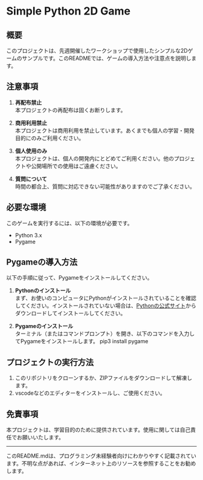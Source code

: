 # Simple Python 2D Game

## 概要
このプロジェクトは、先週開催したワークショップで使用したシンプルな2Dゲームのサンプルです。このREADMEでは、ゲームの導入方法や注意点を説明します。

## 注意事項
1. **再配布禁止**  
   本プロジェクトの再配布は固くお断りします。

2. **商用利用禁止**  
   本プロジェクトは商用利用を禁止しています。あくまでも個人の学習・開発目的にのみご利用ください。

3. **個人使用のみ**  
   本プロジェクトは、個人の開発内にとどめてご利用ください。他のプロジェクトや公開場所での使用はご遠慮ください。

4. **質問について**  
   時間の都合上、質問に対応できない可能性がありますのでご了承ください。

## 必要な環境
このゲームを実行するには、以下の環境が必要です。
- Python 3.x
- Pygame

## Pygameの導入方法
以下の手順に従って、Pygameをインストールしてください。

1. **Pythonのインストール**  
   まず、お使いのコンピュータにPythonがインストールされていることを確認してください。インストールされていない場合は、[Pythonの公式サイト](https://www.python.org/)からダウンロードしてインストールしてください。

2. **Pygameのインストール**  
   ターミナル（またはコマンドプロンプト）を開き、以下のコマンドを入力してPygameをインストールします。
   pip3 install pygame


## プロジェクトの実行方法
1. このリポジトリをクローンするか、ZIPファイルをダウンロードして解凍します。
2. vscodeなどのエディターをインストールし、ご使用ください。


## 免責事項
本プロジェクトは、学習目的のために提供されています。使用に関しては自己責任でお願いいたします。

---
このREADME.mdは、プログラミング未経験者向けにわかりやすく記載されています。不明な点があれば、インターネット上のリソースを参照することをお勧めします。
